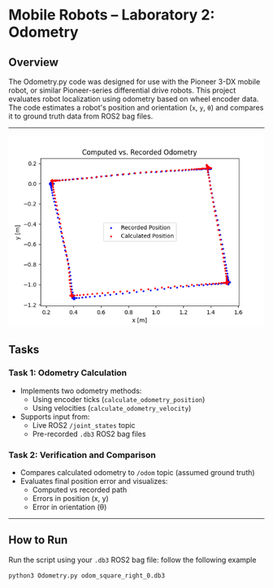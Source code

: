# Mobile Robots – Laboratory 2: Odometry

## Overview
The Odometry.py code was designed for use with the Pioneer 3-DX mobile robot, or similar Pioneer-series differential drive robots.
This project evaluates robot localization using odometry based on wheel encoder data. The code estimates a robot's position and orientation (`x`, `y`, `θ`) and compares it to ground truth data from ROS2 bag files.

---
![Path Plot](odom_square_right_0_path.png)
## Tasks

### Task 1: Odometry Calculation

- Implements two odometry methods:
  - Using encoder ticks (`calculate_odometry_position`)
  - Using velocities (`calculate_odometry_velocity`)
- Supports input from:
  - Live ROS2 `/joint_states` topic
  - Pre-recorded `.db3` ROS2 bag files

### Task 2: Verification and Comparison

- Compares calculated odometry to `/odom` topic (assumed ground truth)
- Evaluates final position error and visualizes:
  - Computed vs recorded path
  - Errors in position (x, y)
  - Error in orientation (θ)

---

## How to Run

Run the script using your `.db3` ROS2 bag file: follow the following example

```bash
python3 Odometry.py odom_square_right_0.db3

